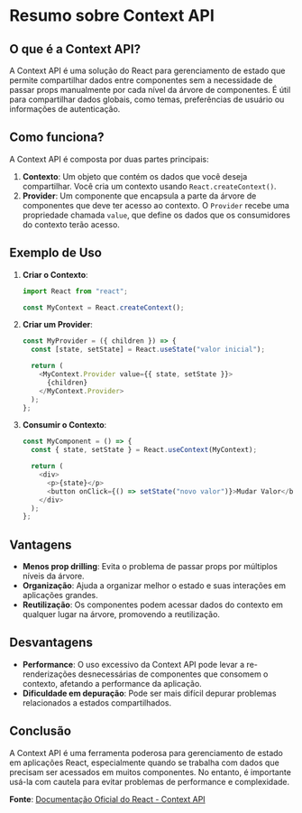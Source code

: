 # Resumo sobre Context API

## O que é a Context API?

A Context API é uma solução do React para gerenciamento de estado que permite compartilhar dados entre componentes sem a necessidade de passar props manualmente por cada nível da árvore de componentes. É útil para compartilhar dados globais, como temas, preferências de usuário ou informações de autenticação.

## Como funciona?

A Context API é composta por duas partes principais:

1. **Contexto**: Um objeto que contém os dados que você deseja compartilhar. Você cria um contexto usando `React.createContext()`.
2. **Provider**: Um componente que encapsula a parte da árvore de componentes que deve ter acesso ao contexto. O `Provider` recebe uma propriedade chamada `value`, que define os dados que os consumidores do contexto terão acesso.

## Exemplo de Uso

1. **Criar o Contexto**:

   ```javascript
   import React from "react";

   const MyContext = React.createContext();
   ```

2. **Criar um Provider**:

   ```javascript
   const MyProvider = ({ children }) => {
     const [state, setState] = React.useState("valor inicial");

     return (
       <MyContext.Provider value={{ state, setState }}>
         {children}
       </MyContext.Provider>
     );
   };
   ```

3. **Consumir o Contexto**:

   ```javascript
   const MyComponent = () => {
     const { state, setState } = React.useContext(MyContext);

     return (
       <div>
         <p>{state}</p>
         <button onClick={() => setState("novo valor")}>Mudar Valor</button>
       </div>
     );
   };
   ```

## Vantagens

- **Menos prop drilling**: Evita o problema de passar props por múltiplos níveis da árvore.
- **Organização**: Ajuda a organizar melhor o estado e suas interações em aplicações grandes.
- **Reutilização**: Os componentes podem acessar dados do contexto em qualquer lugar na árvore, promovendo a reutilização.

## Desvantagens

- **Performance**: O uso excessivo da Context API pode levar a re-renderizações desnecessárias de componentes que consomem o contexto, afetando a performance da aplicação.
- **Dificuldade em depuração**: Pode ser mais difícil depurar problemas relacionados a estados compartilhados.

## Conclusão

A Context API é uma ferramenta poderosa para gerenciamento de estado em aplicações React, especialmente quando se trabalha com dados que precisam ser acessados em muitos componentes. No entanto, é importante usá-la com cautela para evitar problemas de performance e complexidade.

**Fonte**: [Documentação Oficial do React - Context API](https://reactjs.org/docs/context.html)
